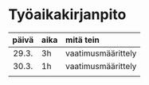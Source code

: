 # Työaikakirjanpito

| päivä | aika | mitä tein  |
| :----:|:-----| :-----|
| 29.3. |  3h  | vaatimusmäärittely |
| 30.3. |  1h  | vaatimusmäärittely |
|  |    |  |
